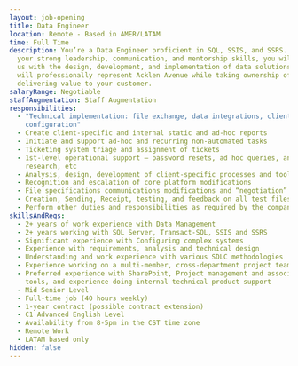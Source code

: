 ```yaml
---
layout: job-opening
title: Data Engineer
location: Remote - Based in AMER/LATAM
time: Full Time
description: You’re a Data Engineer proficient in SQL, SSIS, and SSRS. Alongside
  your strong leadership, communication, and mentorship skills, you will assist
  us with the design, development, and implementation of data solutions.  You
  will professionally represent Acklen Avenue while taking ownership of
  delivering value to your customer.
salaryRange: Negotiable
staffAugmentation: Staff Augmentation
responsibilities:
  - "Technical implementation: file exchange, data integrations, client
    configuration"
  - Create client-specific and internal static and ad-hoc reports
  - Initiate and support ad-hoc and recurring non-automated tasks
  - Ticketing system triage and assignment of tickets
  - 1st-level operational support – password resets, ad hoc queries, and
    research, etc
  - Analysis, design, development of client-specific processes and tools
  - Recognition and escalation of core platform modifications
  - File specifications communications modifications and “negotiation”
  - Creation, Sending, Receipt, testing, and feedback on all test files
  - Perform other duties and responsibilities as required by the company
skillsAndReqs:
  - 2+ years of work experience with Data Management
  - 2+ years working with SQL Server, Transact-SQL, SSIS and SSRS
  - Significant experience with Configuring complex systems
  - Experience with requirements, analysis and technical design
  - Understanding and work experience with various SDLC methodologies
  - Experience working on a multi-member, cross-department project team
  - Preferred experience with SharePoint, Project management and associated
    tools, and experience doing internal technical product support
  - Mid Senior Level
  - Full-time job (40 hours weekly)
  - 1-year contract (possible contract extension)
  - C1 Advanced English Level
  - Availability from 8-5pm in the CST time zone
  - Remote Work
  - LATAM based only
hidden: false
---
```

